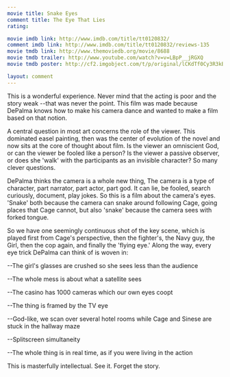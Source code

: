 ```yaml
---
movie title: Snake Eyes
comment title: The Eye That Lies
rating: 

movie imdb link: http://www.imdb.com/title/tt0120832/
comment imdb link: http://www.imdb.com/title/tt0120832/reviews-135
movie tmdb link: http://www.themoviedb.org/movie/8688
movie tmdb trailer: http://www.youtube.com/watch?v=v=LBpP__jRGXQ
movie tmdb poster: http://cf2.imgobject.com/t/p/original/lCKdTf0Cy3R3kBuw2xmWmbxX6pZ.jpg

layout: comment
---
```


This is a wonderful experience. Never mind that the acting is poor and the story weak --that was never the point. This film was made because DePalma knows how to make his camera dance and wanted to make a film based on that notion.

A central question in most art concerns the role of the viewer. This dominated easel painting, then was the center of evolution of the novel and now sits at the core of thought about film. Is the viewer an omniscient God, or can the viewer be fooled like a person? Is the viewer a passive observer, or does she 'walk' with the participants as an invisible character? So many clever questions.

DePalma thinks the camera is a whole new thing, The camera is a type of character, part narrator, part actor, part god. It can lie, be fooled, search curiously, document, play jokes. So this is a film about the camera's eyes. 'Snake' both because the camera can snake around following Cage, going places that Cage cannot, but also 'snake' because the camera sees with forked tongue.

So we have one seemingly continuous shot of the key scene, which is played first from Cage's perspective, then the fighter's, the Navy guy, the Girl, then the cop again, and finally the 'flying eye.' Along the way, every eye trick DePalma can think of is woven in:

--The girl's glasses are crushed so she sees less than the audience

--The whole mess is about what a satellite sees

--The casino has 1000 cameras which our own eyes coopt

--The thing is framed by the TV eye

--God-like, we scan over several hotel rooms while Cage and Sinese are stuck in the hallway maze

--Splitscreen simultaneity

--The whole thing is in real time, as if you were living in the action

This is masterfully intellectual. See it. Forget the story.